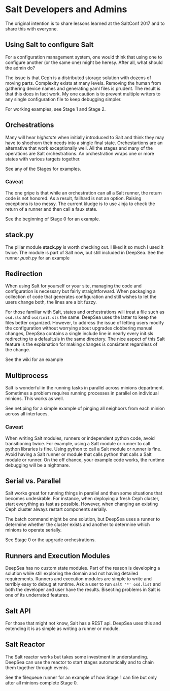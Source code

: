 # Salt Developers and Admins
The original intention is to share lessons learned at the SaltConf 2017 and to share this with everyone.  

## Using Salt to configure Salt
For a configuration management system, one would think that using one to configure another (or the same one) might be heresy.  After all, what should the admin do?

The issue is that Ceph is a distributed storage solution with dozens of moving parts.  Complexity exists at many levels.  Removing the human from gathering device names and generating yaml files is prudent.  The result is that this does in fact work.  My one caution is to prevent multiple writers to any single configuration file to keep debugging simpler.  

For working examples, see Stage 1 and Stage 2.

## Orchestrations
Many will hear *highstate* when initially introduced to Salt and think they may have to shoehorn their needs into a single final state.  Orchestartions are an alternative that work exceptionally well.  All the stages and many of the operations are Salt orchestrations.  An orchestration wraps one or more states with various targets together.  

See any of the Stages for examples.

### Caveat
The one gripe is that while an orchestration can all a Salt runner, the return code is not honored.  As a result, failhard is not an option.  Raising exceptions is too messy.  The current kludge is to use Jinja to check the return of a runner and then call a faux state.

See the beginning of Stage 0 for an example.

## stack.py
The pillar module **stack.py** is worth checking out.  I liked it so much I used it twice.  The module is part of Salt now, but still included in DeepSea.  See the runner *push.py* for an example

## Redirection
When using Salt for yourself or your site, managing the code and configuration is necessary but fairly straightforward.  When packaging a collection of code that generates configuration and still wishes to let the users change both, the lines are a bit fuzzy.

For those familiar with Salt, states and orchestrations will treat a file such as `osd.sls` and `osd/init.sls` the same.  DeepSea uses the latter to keep the files better organized.  However, to address the issue of letting users modify the configuration without worrying about upgrades clobbering manual changes, DeepSea contains a single include line in nearly every init.sls redirecting to a default.sls in the same directory.  The nice aspect of this Salt feature is the explanation for making changes is consistent regardless of the change.  

See the wiki for an example

## Multiprocess
Salt is wonderful in the running tasks in parallel across minions department.  Sometimes a problem requires running processes in parallel on individual minions.  This works as well.

See net.ping for a simple example of pinging all neighbors from each minion across all interfaces.

### Caveat
When writing Salt modules, runners or independent python code, avoid transitioning twice.  For example, using a Salt module or runner to call python libraries is fine.  Using python to call a Salt module or runner is fine.  Avoid having a Salt runner or module that calls python that calls a Salt module or runner.  On the off chance, your example code works, the runtime debugging will be a nightmare.

## Serial vs. Parallel
Salt works great for running things in parallel and then some situations that becomes undesirable.  For instance, when deploying a fresh Ceph cluster, start everything as fast as possible.  However, when changing an existing Ceph cluster always restart components serially.  

The batch command might be one solution, but DeepSea uses a runner to determine whether the cluster exists and another to determine which minions to operate serially.

See Stage 0 or the upgrade orchestrations.

## Runners and Execution Modules
DeepSea has no custom state modules.  Part of the reason is developing a solution while still exploring the domain and not having detailed requirements.  Runners and execution modules are simple to write and terribly easy to debug at runtime.  Ask a user to run `salt '*' osd.list` and both the developer and user have the results.  Bisecting problems in Salt is one of its underrated features.

## Salt API
For those that might not know, Salt has a REST api.  DeepSea uses this and extending it is as simple as writing a runner or module.  

## Salt Reactor
The Salt reactor works but takes some investment in understanding.  DeepSea can use the reactor to start stages automatically and to chain them together through events.  

See the filequeue runner for an example of how Stage 1 can fire but only after all minions complete Stage 0.


